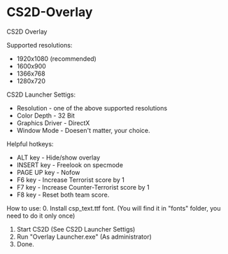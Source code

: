 # CS2D-Overlay
CS2D Overlay

Supported resolutions:
- 1920x1080 (recommended)
- 1600x900
- 1366x768
- 1280x720

CS2D Launcher Settigs:
- Resolution - one of the above supported resolutions
- Color Depth - 32 Bit
- Graphics Driver - DirectX
- Window Mode - Doesen't matter, your choice.

Helpful hotkeys:
- ALT key - Hide/show overlay
- INSERT key - Freelook on specmode
- PAGE UP key - Nofow
- F6 key - Increase Terrorist score by 1
- F7 key - Increase Counter-Terrorist score by 1
- F8 key - Reset both team score.

How to use:
0. Install csp_text.ttf font. (You will find it in "fonts" folder, you need to do it only once)
1. Start CS2D (See CS2D Launcher Settigs)
2. Run "Overlay Launcher.exe" (As administrator)
3. Done.
